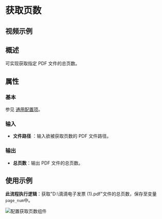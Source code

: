 # 获取页数

## 视频示例

## 概述

可实现获取指定 PDF 文件的总页数。

## 属性

### 基本

参见 [通用配置项](../Appendix/CommonConfigurationItems.md)。

### 输入

- **文件路径** ：输入欲被获取页数的 PDF 文件路径。

### 输出

- **总页数**：输出 PDF 文件的总页数。

## 使用示例

**此流程执行逻辑**：获取"D:\\滴滴电子发票 (1).pdf"文件的总页数，保存至变量`page_num`中。

![配置获取页数组件](https://docimages.blob.core.chinacloudapi.cn/images/Activities/GetPageNumbers_2.png)
